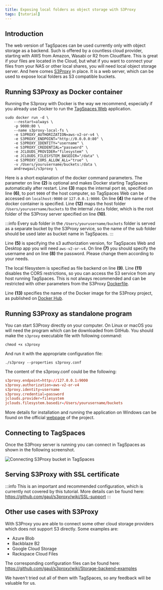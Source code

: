 ```yaml
---
title: Exposing local folders as object storage with S3Proxy
tags: [tutorial]
---
```


## Introduction

The web version of TagSpaces can be used currently only with object storage as a backend. Such is offered by a countless cloud provider, starting with AWS from Amazon, Wasabi or R2 from Cloudflare. This is great if your files are located in the Cloud, but what if you want to connect your files from your NAS or other local shares, you will need local object storage server. And here comes [S3Proxy](https://github.com/gaul/s3proxy) in place. It is a web server, which can be used to expose local folders as S3 compatible buckets.

## Running S3Proxy as Docker container

Running the S3proxy with Docker is the way we recommend, especially if you already use Docker to run the [TagSpaces Web](/tutorials/tagspaces-web-docker) application.

```docker showLineNumbers
sudo docker run -d \
    --restart=always \
    -p 9000:80 \
    --name s3proxy-local-fs \
    -e S3PROXY_AUTHORIZATION=aws-v2-or-v4 \
    -e S3PROXY_ENDPOINT="http://0.0.0.0:80" \
    -e S3PROXY_IDENTITY="username" \
    -e S3PROXY_CREDENTIAL="password" \
    -e JCLOUDS_PROVIDER="filesystem" \
    -e JCLOUDS_FILESYSTEM_BASEDIR="/data" \
    -e S3PROXY_CORS_ALLOW_ALL="true" \
    -v /Users/yourusername/buckets:/data \
    andrewgaul/s3proxy \
```

Here is a short explanation of the docker command parameters. The parameter on line **(2)** is optional and makes Docker starting TagSpaces automatically after restart. Line **(3)** maps the internal port `80`, specified on line **(6)**, to port `9000` of the host computer, so TagSpaces Web can be accessed on `localhost:9000` or `127.0.0.1:9000`. On line **(4)** the name of the docker container is specified. Line **(12)** maps the host folder `/Users/yourusername/buckets` to the internal `/data` folder, which is the root folder of the S3Proxy server specified on line **(10)**.

:::info
Every sub folder in the `/Users/yourusername/buckets` folder is served as a separate bucket by the S3Proxy service, so the name of the sub folder should be used later as bucket name in TagSpaces.
:::

Line **(5)** is specifying the s3 authorization version, for TagSpaces Web and Desktop app you will need `aws-v2-or-v4`. On line **(7)** you should specify the username and on line **(8)** the password. Please change them according to your needs.

The local filesystem is specified as file backend on line **(9)**. Line **(11)** disables the CORS restrictions, so you can access the S3 service from any host running TagSpaces. This is not always recommended and can be restricted with other parameters from the S3Proxy [Dockerfile](https://github.com/gaul/s3proxy/blob/master/Dockerfile).

Line **(13)** specifies the name of the Docker image for the S3Proxy project, as published on [Docker Hub](https://hub.docker.com/r/andrewgaul/s3proxy/).

## Running S3Proxy as standalone program

You can start S3Proxy directly on your computer. On Linux or macOS you will need the program which can be downloaded from GitHub. You should make the `s3proxy` executable file with following command:

```
chmod +x s3proxy
```

And run it with the appropriate configuration file:

```
./s3proxy --properties s3proxy.conf
```

The content of the s3proxy.conf could be the following:

```conf showLineNumbers title="s3proxy.conf"
s3proxy.endpoint=http://127.0.0.1:9000
s3proxy.authorization=aws-v2-or-v4
s3proxy.identity=username
s3proxy.credential=password
jclouds.provider=filesystem
jclouds.filesystem.basedir=/Users/yourusername/buckets
```

More details for installation and running the application on Windows can be found on the official [webpage](https://github.com/gaul/s3proxy) of the project.

## Connecting to TagSpaces

Once the S3Proxy server is running you can connect in TagSpaces as shown in the following screenshot.

![Connecting S3Proxy bucket in TagSpaces](/media/connecting-s3proxy-bucket.png)

## Serving S3Proxy with SSL certificate

:::info
This is an important and recommended configuration, which is currently not covered by this tutorial. More details can be found here: https://github.com/gaul/s3proxy/wiki/SSL-support
:::

## Other use cases with S3Proxy

With S3Proxy you are able to connect some other cloud storage providers which does not support S3 directly. Some examples are:

- Azure Blob
- Backblaze B2
- Google Cloud Storage
- Rackspace Cloud Files

The corresponding configuration files can be found here: https://github.com/gaul/s3proxy/wiki/Storage-backend-examples

We haven't tried out all of them with TagSpaces, so any feedback will be valuable for us.
